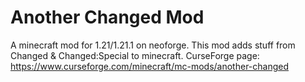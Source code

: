 # Another Changed Mod
A minecraft mod for 1.21/1.21.1 on neoforge.
This mod adds stuff from Changed & Changed:Special to minecraft.
CurseForge page: https://www.curseforge.com/minecraft/mc-mods/another-changed